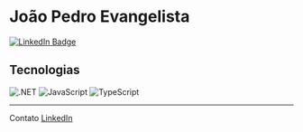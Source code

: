 # João Pedro Evangelista

[![LinkedIn Badge](https://img.shields.io/badge/-LinkedIn-0a66c2?style=flat&logo=linkedin)](https://www.linkedin.com/in/joaopedroevangelistadasilva/)

## Tecnologias
![.NET](https://img.shields.io/badge/-.NET-%23512BD4?logo=dotnet)
![JavaScript](https://img.shields.io/badge/-JavaScript-f7df1e?logo=javascript&logoColor=black)
![TypeScript](https://img.shields.io/badge/-TypeScript-3178c6?logo=typescript&logoColor=white)

---

Contato [LinkedIn](https://www.linkedin.com/in/joaopedroevangelistadasilva/)

